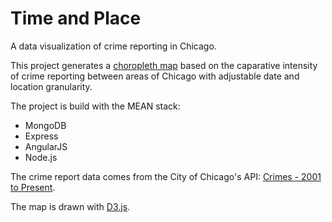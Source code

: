 # Time and Place

A data visualization of crime reporting in Chicago.

This project generates a [choropleth map](https://en.wikipedia.org/wiki/Choropleth_map) based on the caparative intensity of crime reporting between areas of Chicago with adjustable date and location granularity.

The project is build with the MEAN stack:
- MongoDB
- Express
- AngularJS
- Node.js

The crime report data comes from the City of Chicago's API: [Crimes - 2001 to Present](https://dev.socrata.com/foundry/data.cityofchicago.org/6zsd-86xi).

The map is drawn with [D3.js](https://d3js.org/).
